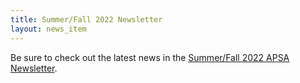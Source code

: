 ```yaml
---
title: Summer/Fall 2022 Newsletter
layout: news_item
---
```


Be sure to check out the latest news in the <a href="/assets/pdfs/2022-09`-Newsletter.pdf">Summer/Fall 2022 APSA Newsletter</a>.

